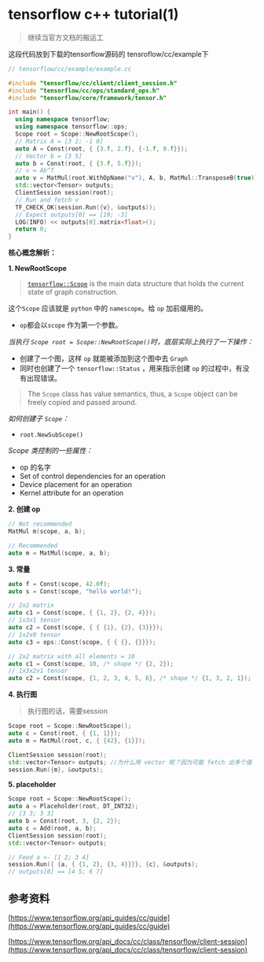 # tensorflow c++ tutorial(1)

>  继续当官方文档的搬运工



这段代码放到下载的tensorflow源码的 tensroflow/cc/example下

```c++
// tensorflow/cc/example/example.cc

#include "tensorflow/cc/client/client_session.h"
#include "tensorflow/cc/ops/standard_ops.h"
#include "tensorflow/core/framework/tensor.h"

int main() {
  using namespace tensorflow;
  using namespace tensorflow::ops;
  Scope root = Scope::NewRootScope();
  // Matrix A = [3 2; -1 0]
  auto A = Const(root, { {3.f, 2.f}, {-1.f, 0.f}});
  // Vector b = [3 5]
  auto b = Const(root, { {3.f, 5.f}});
  // v = Ab^T
  auto v = MatMul(root.WithOpName("v"), A, b, MatMul::TransposeB(true));
  std::vector<Tensor> outputs;
  ClientSession session(root);
  // Run and fetch v
  TF_CHECK_OK(session.Run({v}, &outputs));
  // Expect outputs[0] == [19; -3]
  LOG(INFO) << outputs[0].matrix<float>();
  return 0;
}
```

**核心概念解析：**



**1. NewRootScope**

> [`tensorflow::Scope`](https://www.tensorflow.org/api_docs/cc/class/tensorflow/scope) is the main data structure that holds the current state of graph construction. 

这个`Scope` 应该就是 `python` 中的 `namescope`。给 `op` 加前缀用的。

* `op`都会以`scope` 作为第一个参数。



*当执行 `Scope root = Scope::NewRootScope()`时，底层实际上执行了一下操作：*

* 创建了一个图，这样 `op` 就能被添加到这个图中去 `Graph`
* 同时也创建了一个 `tensorflow::Status` ，用来指示创建 `op` 的过程中，有没有出现错误。

> The `Scope` class has value semantics, thus, a `Scope` object can be freely copied and passed around.



*如何创建子 `Scope`：*

* `root.NewSubScope()`



*Scope 类控制的一些属性：*

* op 的名字
* Set of control dependencies for an operation
* Device placement for an operation
* Kernel attribute for an operation



**2.  创建 op**

```c++
// Not recommended
MatMul m(scope, a, b);

// Recommended
auto m = MatMul(scope, a, b);
```



**3. 常量**

```c++
auto f = Const(scope, 42.0f);
auto s = Const(scope, "hello world!");

// 2x2 matrix
auto c1 = Const(scope, { {1, 2}, {2, 4}});
// 1x3x1 tensor
auto c2 = Const(scope, { { {1}, {2}, {3}}});
// 1x2x0 tensor
auto c3 = ops::Const(scope, { { {}, {}}});

// 2x2 matrix with all elements = 10
auto c1 = Const(scope, 10, /* shape */ {2, 2});
// 1x3x2x1 tensor
auto c2 = Const(scope, {1, 2, 3, 4, 5, 6}, /* shape */ {1, 3, 2, 1});
```



**4. 执行图**

> 执行图的话，需要session

```c++
Scope root = Scope::NewRootScope();
auto c = Const(root, { {1, 1}});
auto m = MatMul(root, c, { {42}, {1}});

ClientSession session(root);
std::vector<Tensor> outputs; //为什么用 vector 呢？因为可能 fetch 出多个值
session.Run({m}, &outputs);
```



**5. placeholder**

```c++
Scope root = Scope::NewRootScope();
auto a = Placeholder(root, DT_INT32);
// [3 3; 3 3]
auto b = Const(root, 3, {2, 2});
auto c = Add(root, a, b);
ClientSession session(root);
std::vector<Tensor> outputs;

// Feed a <- [1 2; 3 4]
session.Run({ {a, { {1, 2}, {3, 4}}}}, {c}, &outputs);
// outputs[0] == [4 5; 6 7]
```



## 参考资料

[https://www.tensorflow.org/api_guides/cc/guide](https://www.tensorflow.org/api_guides/cc/guide)

[https://www.tensorflow.org/api_docs/cc/class/tensorflow/client-session](https://www.tensorflow.org/api_docs/cc/class/tensorflow/client-session)

